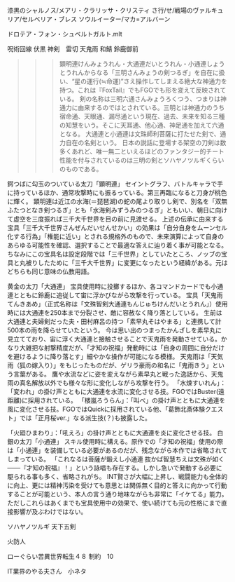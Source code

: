 漆黒のシャルノス/メアリ・クラリッサ・クリスティ
さ行/せ/戦場のヴァルキュリア/セルベリア・ブレス
ソウルイーター/マカ=アルバーン

ドロテア・フォン・シュベルトガルト.mlt

呪術回線
伏黒
神剣　雷切
天鬼雨
和鯖
鈴鹿御前

>>>顕明連けんみょうれん・大通連だいとうれん・小通連しょうとうれんからなる「三明さんみょうの剣つるぎ」を自在に扱い、“星の運行(≒命運)”さえ操作してしまえる絶大な神通力を持つ。これは『FoxTail』でもFGOでも形を変えて反映されている。
剣の名称は三明六通さんみょうろくつう、つまりは神通力に由来するのではとされている。三明とは神通力のうち宿命通、天眼通、漏尽通という現在、過去、未来を知る三種の知慧をいう。そこに天耳通、他心通、神足通を加えて六通となる。
大通連と小通連は文珠師利菩薩に打たせた剣で、通力自在の名剣という。
日本の説話に登場する架空の刀剣は数多くあれど、唯一無二といえるほどのファンタジー的チート性能を付与されているのは三明の剣とソハヤノツルギくらいのものである。

鍔つばに勾玉のついている太刀「顕明連」
セイントグラフ、バトルキャラで手に持っているほか、通常攻撃時にも振るっている。第三再臨になると刀身が桃色に輝く。
顕明連は近江の水海(＝琵琶湖)の蛇の尾より取りし剣で、別名を「双無ふたつとなき剣つるぎ」とも「水海剣みずうみのつるぎ」ともいい、朝日に向けて虚空を三度振れば三千大千世界を目の前に見渡せる。
上述の伝承に由来する宝具「三千大千世界さんぜんだいせんせかい」の効果は「自分自身をムーンセル化する行為」「権能に近い」とされる規格外のもので、未来演算によって自身のあらゆる可能性を確認、選択することで最適な答えに辿り着く事が可能となる。
ちなみにこの宝具名は設定段階では「三千世界」としていたところ、ノッブの宝具と丸被りしたために「三千大千世界」に変更になったという経緯がある。元はどちらも同じ意味の仏教用語。

黄金の太刀「大通連」
宝具使用時に投擲するほか、各コマンドカードでも小通連とともに鈴鹿に追従して宙に浮かびながら攻撃を行っている。
宝具「天鬼雨てんきあめ」（正式名称は「文殊智剣大通連もんじゅちけんだいとうれん」）使用時には大通連を250本まで分裂させ、敵に容赦なく降り落としている。
生前は大通連と夫婦剣だった夫・田村麻呂の持つ「素早丸そはやまる」と連携して計500本の雨を降らせていたという。
今は思い出のつまったかんざしを素早丸に見立てており、宙に浮く大通連と接触させることで天鬼雨を発動させている。かなり大雑把な射撃精度だが、「才知の祝福」発動時には「自身の周囲に自分だけを避けるように降り落とす」細やかな操作が可能になる模様。
天鬼雨は「天気雨（狐の嫁入り）」をもじったものだが、ゲリラ豪雨の和名に「鬼雨きう」という言葉がある。
鷹や水流などに姿を変えながら素早丸と戦った逸話から、天鬼雨の真名解放以外でも様々な形に変化しながら攻撃を行う。
「水煉すいれん」：「変われ」の掛け声とともに大通連を水流に変化させる技。FGOではBuster(遠距離)に採用されている。
「楼嵐ろうらん」：「叫べ」の掛け声とともに大通連を風に変化させる技。FGOではQuickに採用されている他、「葛飾北斎体験クエスト」では「正月桜ver.」なる派生技(？)も披露した。

「火廻ひまわり」：「吼えろ」の掛け声とともに大通連を炎に変化させる技。
白銀の太刀「小通連」
スキル使用時に構える。原作での「才知の祝福」使用の際は「小通連」を装備している必要があるのだが、残念ながら本作では省略されてしまっている。
「これなるは菩薩が鍛えし小通連 抜かば智慧ちえは文殊が如く───『才知の祝福』！」という詠唱も存在する。しかし急いで発動する必要に駆られる事も多く、省略されがち。
INT賢さが大幅に上昇し、戦闘能力も全体的に向上、更には精神汚染を受けても意思とは関係無く目的と答えに向かって行動することが可能という、本人の言う通り地味ながらも非常に「イケてる」能力。ただしこれらはあくまでも宝具使用中の効果で、使い続けても元の性格にまで直接影響が及ぶわけではない。


ソハヤノツルギ
天下五剣



火防人

ローぐらい苦異世界転生４８
制約　10


IT業界のやる夫さん　小ネタ






